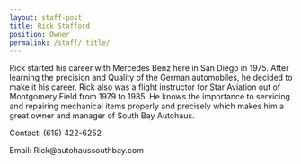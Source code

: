 ```yaml
---
layout: staff-post
title: Rick Stafford
position: Owner
permalink: /staff/:title/
---
```


<p>Rick started his career with Mercedes Benz here in San Diego in 1975. After learning the precision and Quality of the German automobiles, he decided to make it his career. Rick also was a flight instructor for Star Aviation out of Montgomery Field from 1979 to 1985. He knows the importance to servicing and repairing mechanical items properly and precisely which makes him a great owner and manager of South Bay Autohaus.</p>

<p>Contact: (619) 422-6252</p>
<p>Email: Rick@autohaussouthbay.com</p>